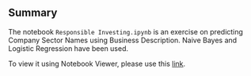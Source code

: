 ## Summary

The notebook `Responsible Investing.ipynb` is an exercise on predicting Company Sector Names using Business Description. Naive Bayes and Logistic Regression have been used.

To view it using Notebook Viewer, please use this [link](http://nbviewer.jupyter.org/github/zayedshah/Responsible-Investing/blob/master/Responsible%20Investing.ipynb).

